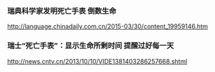 ### 瑞典科学家发明死亡手表 倒数生命
http://language.chinadaily.com.cn/2015-03/30/content_19959146.htm
### 瑞士“死亡手表”：显示生命所剩时间 提醒过好每一天
http://news.cntv.cn/2013/10/10/VIDE1381403286257668.shtml